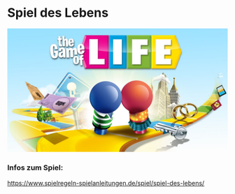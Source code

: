 # Spiel des Lebens
![Symbolbold Spiel des Lebens](/graphics/Logo-bild.jpeg)

### Infos zum Spiel:
https://www.spielregeln-spielanleitungen.de/spiel/spiel-des-lebens/
